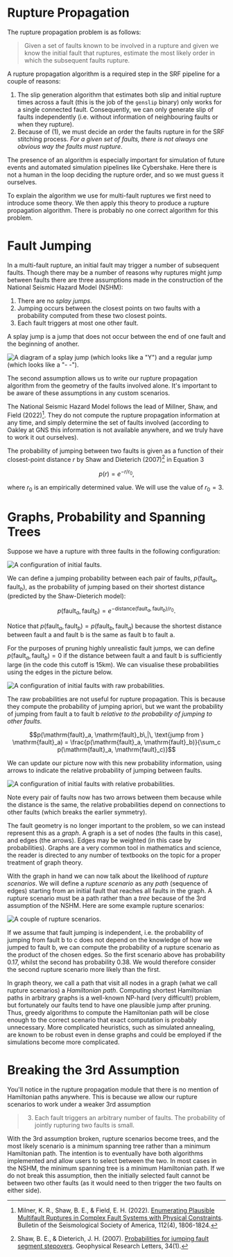 # Rupture Propagation
The rupture propagation problem is as follows:

> Given a set of faults known to be involved in a rupture and given we
> know the initial fault that ruptures, estimate the most likely order
> in which the subsequent faults rupture.

A rupture propagation algorithm is a required step in the SRF pipeline for a couple of reasons:

1. The slip generation algorithm that estimates both slip and initial rupture times
   across a fault (this is the job of the `genslip` binary) only works
   for a single connected fault. Consequently, we can only generate
   slip of faults independently (i.e. without information of
   neighbouring faults or when they rupture).
2. Because of (1), we must decide an order the faults rupture in for
   the SRF stitching process. *For a given set of faults, there is not
   always one obvious way the faults must rupture*.

The presence of an algorithm is especially important for simulation of
future events and automated simulation pipelines like Cybershake. Here
there is not a human in the loop deciding the rupture order, and so we
must guess it ourselves.

To explain the algorithm we use for multi-fault ruptures we first need
to introduce some theory. We then apply this theory to produce a
rupture propagation algorithm. There is probably no one correct
algorithm for this problem.

# Fault Jumping
In a multi-fault rupture, an initial fault may trigger a number of
subsequent faults. Though there may be a number of reasons why
ruptures might jump between faults there are three assumptions made in
the construction of the National Seismic Hazard Model (NSHM):

1. There are no _splay jumps_.
2. Jumping occurs between the closest points on two faults with a
   probability computed from these two closest points.
3. Each fault triggers at most one other fault.

A splay jump is a jump that does not occur between the end of one fault and the beginning of another.

![A diagram of a splay jump (which looks like a "Y") and a regular jump (which looks like a "- -").](./images/splay_jump.png)

The second assumption allows us to write our rupture propagation
algorithm from the geometry of the faults involved alone. It's
important to be aware of these assumptions in any custom scenarios.

The National Seismic Hazard Model follows the lead of Millner, Shaw, and Field (2022)[^1]. They do not
compute the rupture propagation information at any time, and simply
determine the set of faults involved (according to Oakley at GNS this
information is not available anywhere, and we truly have to work it out
ourselves).

The probability of jumping between two faults is given as a function of their closest-point distance $r$ by Shaw and Dieterich (2007)[^2] in Equation 3

$$p(r) = e^{-r/r_0},$$

where $r_0$ is an empirically determined value. We will use the value of $r_0 = 3$.
# Graphs, Probability and Spanning Trees
Suppose we have a rupture with three faults in the following configuration: 

![A configuration of initial faults.](images/fault_configuration.png)

We can define a jumping probability between each pair of faults,
$p(\mathrm{fault}_a, \mathrm{fault}_b)$, as the probability of jumping based on their
shortest distance (predicted by the Shaw-Dieterich model):

$$p(\mathrm{fault}_a, \mathrm{fault}_b) = e^{-\mathrm{distance}(\mathrm{fault}_a, \mathrm{fault}_b)/r_0}.$$

Notice that $p(\mathrm{fault}_a, \mathrm{fault}_b) = p(\mathrm{fault}_b, \mathrm{fault}_a)$ because the shortest
distance between fault a and fault b is the same as fault b to fault
a.

For the purposes of pruning highly unrealistic fault jumps, we can
define $p(\mathrm{fault}_a, \mathrm{fault}_b) = 0$ if the distance between fault a and
fault b is sufficiently large (in the code this cutoff is 15km). We
can visualise these probabilities using the edges in the picture
below.

![A configuration of initial faults with raw probabilities.](images/fault_probability_raw.png)

The raw probabilities are not useful for rupture propagation. This is
because they compute the probability of jumping apriori, but we want
the probability of jumping from fault a to fault b *relative to the probability of jumping to other faults.* 

$$p(\mathrm{fault}_a, \mathrm{fault}_b\,|\, \text{jump from } \mathrm{fault}_a) = \frac{p(\mathrm{fault}_a, \mathrm{fault}_b)}{\sum_c p(\mathrm{fault}_a, \mathrm{fault}_c)}$$

We can update our picture now with this new probability
information, using arrows to indicate the relative probability of
jumping between faults. 

![A configuration of initial faults with relative probabilities.](images/fault_probabilities.png)

Note every pair of faults now has two arrows between them because
while the distance is the same, the relative probabilities depend on
connections to other faults (which breaks the earlier symmetry).

The fault geometry is no longer important to the problem, so we can
instead represent this as a _graph_. A graph is a set of nodes (the
faults in this case), and edges (the arrows). Edges may be weighted
(in this case by probabilities). Graphs are a very common tool in
mathematics and science, the reader is directed to any number of
textbooks on the topic for a proper treatment of graph theory.

With the graph in hand we can now talk about the likelihood of
_rupture scenarios_. We will define a _rupture scenario_ as any _path_
(sequence of edges) starting from an initial fault that reaches all
faults in the graph. A rupture scenario must be a path rather than a
_tree_ because of the 3rd assumption of the NSHM. Here are some
example rupture scenarios:

![A couple of rupture scenarios.](images/scenario_probabilities.png)

If we assume that fault jumping is independent, i.e. the probability
of jumping from fault b to c does not depend on the knowledge of how
we jumped to fault b, we can compute the probability of a rupture
scenario as the product of the chosen edges. So the first scenario
above has probability 0.17, whilst the second has probability 0.38. We
would therefore consider the second rupture scenario more likely than
the first.

In graph theory, we call a path that visit all nodes in a graph (what
we call rupture scenarios) a _Hamiltonian path_. Computing shortest
Hamiltonian paths in arbitrary graphs is a well-known NP-hard (very
difficult!) problem, but fortunately our faults tend to have
one plausible jump after pruning. Thus, greedy algorithms to compute
the Hamiltonian path will be close enough to the correct scenario
that exact computation is probably unnecessary. More complicated
heuristics, such as simulated annealing, are known to be robust even
in dense graphs and could be employed if the simulations become more complicated.

# Breaking the 3rd Assumption 
You'll notice in the rupture propagation module that there is no
mention of Hamiltonian paths anywhere. This is because we allow our
rupture scenarios to work under a weaker 3rd assumption

> 3. Each fault triggers an arbitrary number of faults. The
>    probability of jointly rupturing two faults is small.

With the 3rd assumption broken, rupture scenarios become trees, and
the most likely scenario is a minimum spanning tree rather than a
minimum Hamiltonian path. The intention is to eventually have both
algorithms implemented and allow users to select between the two. In
most cases in the NSHM, the minimum spanning tree is a minimum
Hamiltonian path. If we do not break this assumption, then the
initially selected fault cannot be between two other faults (as it
would need to then trigger the two faults on either side).

[^1]: Milner, K. R., Shaw, B. E., & Field, E. H. (2022). [Enumerating Plausible Multifault Ruptures in Complex Fault Systems with Physical Constraints](http://dx.doi.org/10.1785/0120210322). Bulletin of the Seismological Society of America, 112(4), 1806-1824.

[^2]: Shaw, B. E., & Dieterich, J. H. (2007). [Probabilities for jumping fault segment stepovers](https://doi.org/10.1029/2006GL027980). Geophysical Research Letters, 34(1).
